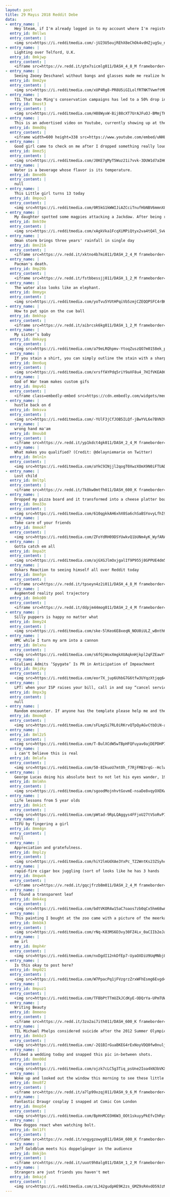 ```yaml
---
layout: post
title: 29 Mayıs 2018 Reddit Debe
data:
- entry_name: |
    Hey Steam, if I'm already logged in to my account where I'm registered as being over 18 years old can you please spare me this step?
  entry_id: 8mllws
  entry_content: |
    <img src=https://i.redditmedia.com/-jU23U5oujREhX8eChOk4vdHZjugSu_nPxLZNnjNVUU.png?s=cf5e8f2fec1dc2adf71a912aa958b113 frameborder=0>
- entry_name: |
    Lighting over Telford, U.K.
  entry_id: 8mkjwp
  entry_content: |
    <iframe src=https://v.redd.it/gte7sicmlg011/DASH_4_8_M frameborder=0></iframe>
- entry_name: |
    Seeing Zooey Deschanel without bangs and glasses made me realize how nobody knew Clark Kent was Superman
  entry_id: 8mm2ye
  entry_content: |
    <img src=https://i.redditmedia.com/xUP4Rg8-PR8U5iGILolfRTNKTVwmftMbYymorya38zM.jpg?s=863062bff6c0a235eb59ad62ca5c49c8 frameborder=0>
- entry_name: |
    TIL That Yao Ming's conservation campaigns has led to a 50% drop in shark fin soup consumption in China. He is now working on poaching as well.
  entry_id: 8most3
  entry_content: |
    <img src=https://i.redditmedia.com/H88WyxW-Bij88cXT7UrAJFuOJ-BMmjTKCHPICY0EUT4.jpg?s=c4b90e6d13d072eb1dd2487b9623e3f1 frameborder=0>
- entry_name: |
    This is an advertised video on Youtube, currently showing up at the top of the front page for me, that's promising kids they can play Fortnite on their phones if they just install a few other apps to unlock it. Why is a video designed to scam children allowed to be advertised, YouTube?
  entry_id: 8mmd0q
  entry_content: |
    <iframe width=600 height=338 src=https://www.youtube.com/embed/uNHLUStSVWQ?feature=oembed&enablejsapi=1 frameborder=0 allow=autoplay; encrypted-media allowfullscreen></iframe>
- entry_name: |
    Good girl came to check on me after I dropped something really loudly in the middle of the night...and brought me gift just in case
  entry_id: 8mmz5j
  entry_content: |
    <img src=https://i.redditmedia.com/J8KE7gMyT5Wuz21i7vvk-3DUW1d7aIH6FhGZw6Don70.jpg?s=ef1996459cc47ba6580385fbb2c8204e frameborder=0>
- entry_name: |
    Water is a beverage whose flavor is its temperature.
  entry_id: 8mne0b
  entry_content: |
    null
- entry_name: |
    This Little girl turns 13 today
  entry_id: 8mpou3
  entry_content: |
    <img src=https://i.redditmedia.com/0R5kG1kWWIJiAZCciTnufHbNBV6mmnX8EJJePs5uPMU.jpg?s=b9d9271dfedad4e0d07e6bd7f9f6107d frameborder=0>
- entry_name: |
    My daughter spotted some magpies attacking a Jackdaw. After being rescued it decided to hang out with us for a while.
  entry_id: 8mkt0e
  entry_content: |
    <img src=https://i.redditmedia.com/xAgkVka1FcqXiMPiQtyx2va4tQ4l_SvWA3XFw1mWVOU.jpg?s=0667b6fd19ef65de24dd0e1c3a643bd7 frameborder=0>
- entry_name: |
    Oman storm brings three years' rainfall in single day
  entry_id: 8mn216
  entry_content: |
    <iframe src=https://v.redd.it/xktno4b7mi011/DASH_2_4_M frameborder=0></iframe>
- entry_name: |
    Pacman's death.
  entry_id: 8mp29b
  entry_content: |
    <iframe src=https://v.redd.it/fstbbessjj011/DASH_1_2_M frameborder=0></iframe>
- entry_name: |
    The water also looks like an elephant.
  entry_id: 8mmygx
  entry_content: |
    <img src=https://i.redditmedia.com/yoTvu5YUtHPqiVb5zmjCZEQQPSFC4rBKFc9k7wcMlGQ.jpg?s=210e49df5f87a0408fc39010f876bd1f frameborder=0>
- entry_name: |
    How to put spin on the cue ball
  entry_id: 8mkhsp
  entry_content: |
    <iframe src=https://v.redd.it/aibrcsk6kg011/DASH_1_2_M frameborder=0></iframe>
- entry_name: |
    My sister’s baby
  entry_id: 8mkayg
  entry_content: |
    <img src=https://i.redditmedia.com/a79eLRQhpmv-YtoqZuszQO7m0158ek_pngnkaoCetYs.jpg?s=280fc7315242cd837c6b07cae3abe2dd frameborder=0>
- entry_name: |
    If you stain a shirt, you can simply outline the stain with a sharpie and give it a name. This will make it seam like you visit islands.
  entry_id: 8mn6uq
  entry_content: |
    <img src=https://i.redditmedia.com/xrsffAYPdq5riY9aXF8u4_7HIfVKEA0CUIG2NPADI4o.jpg?s=bab0b8e38ce90194303cd3e598422d2c frameborder=0>
- entry_name: |
    God of War team makes custom gifs
  entry_id: 8mpv61
  entry_content: |
    <iframe class=embedly-embed src=https://cdn.embedly.com/widgets/media.html?src=https%3A%2F%2Fgfycat.com%2Fifr%2FRewardingZigzagGrebe&url=https%3A%2F%2Fgfycat.com%2FRewardingZigzagGrebe&image=https%3A%2F%2Fthumbs.gfycat.com%2FRewardingZigzagGrebe-size_restricted.gif&key=522baf40bd3911e08d854040d3dc5c07&type=text%2Fhtml&schema=gfycat width=600 height=600 scrolling=no frameborder=0 allowfullscreen></iframe>
- entry_name: |
    hustle back on d
  entry_id: 8mksva
  entry_content: |
    <img src=https://i.redditmedia.com/-YUlF3jCfJOB5ILQf-jBwYVL6e7BVN3VSD7B7-QrmYA.png?s=05b17425d8e961cbe2944dd23632a5bd frameborder=0>
- entry_name: |
    wrong hand ma'am
  entry_id: 8moub8
  entry_content: |
    <iframe src=https://v.redd.it/yp1kdct4gk011/DASH_2_4_M frameborder=0></iframe>
- entry_name: |
    What makes you qualified? (Credit: @delayniemarie on Twitter)
  entry_id: 8mln1n
  entry_content: |
    <img src=https://i.redditmedia.com/aYkC9INjjl2qogT0XwzXOmX9N0iFTUADVhe4vxdtD9o.jpg?s=f451ad950f349dd2ecfec86d3887b221 frameborder=0>
- entry_name: |
    Lost child
  entry_id: 8mltpl
  entry_content: |
    <iframe src=https://v.redd.it/7k8kw0mtfh011/DASH_600_K frameborder=0></iframe>
- entry_name: |
    Dropped my pizza board and it transformed into a cheese platter board
  entry_id: 8mo33o
  entry_content: |
    <img src=https://i.redditmedia.com/610qgkkAH6xhX0Sa6chSaBSYovyLfhI9u78egkrYUWE.jpg?s=28664ac52454f293109e6c4e580da5e1 frameborder=0>
- entry_name: |
    Take care of your friends
  entry_id: 8mmokf
  entry_content: |
    <img src=https://i.redditmedia.com/ZFoYdRH09DSYUwkvQ1bUNm4yK_WyfARA_paLuwQHI8M.jpg?s=a456c371814386f256c990148b14378b frameborder=0>
- entry_name: |
    Gotta catch em all
  entry_id: 8mpa3t
  entry_content: |
    <img src=https://i.redditmedia.com/ajGXGJlmOxjgalIf9P955j8GPPUE4dm5JFJ4d1rU4wE.jpg?s=fffa9864c2507d0427394bdc59ffa0c8 frameborder=0>
- entry_name: |
    Oskars Reaction to seeing himself all over Reddit today
  entry_id: 8mmfgn
  entry_content: |
    <iframe src=https://v.redd.it/tpseyn4z2i011/DASH_4_8_M frameborder=0></iframe>
- entry_name: |
    Augmented reality pool trajectory
  entry_id: 8mko00
  entry_content: |
    <iframe src=https://v.redd.it/ddpjm44mog011/DASH_2_4_M frameborder=0></iframe>
- entry_name: |
    Silly puppers is happy no matter what
  entry_id: 8mmy24
  entry_content: |
    <img src=https://i.redditmedia.com/ske-5lKeo6E8xeqN_NOU0iULZ_wBnthHoqqg1vEwMZY.jpg?s=73b4eb39a4b2ba7ba590c21a1dec3286 frameborder=0>
- entry_name: |
    HMC while I turn my arm into a cannon
  entry_id: 8mlxnu
  entry_content: |
    <img src=https://i.redditmedia.com/s6fGjWoxXmgkXUAqknHjkpl2qFZEawYfLobpSbzurfE.gif?fm=jpg&s=30307b7e15f9a553c8acb79cbbd7d3ca frameborder=0>
- entry_name: |
    Giuliani Admits ‘Spygate’ Is PR in Anticipation of Impeachment
  entry_id: 8mjzky
  entry_content: |
    <img src=https://i.redditmedia.com/eor7X_jup6UhbG7G6tfw3UYqzXtjqq64lMT-XFglr58.jpg?s=563fed7b2dba10ec91b112297305e809 frameborder=0>
- entry_name: |
    LPT: when your ISP raises your bill, call in and say “cancel service” to the automated operator. You’ll be sent to their retention team with no waiting on hold. They will usually take $10-20 off your monthly bill for a year. I do this once a year.
  entry_id: 8mpx3g
  entry_content: |
    null
- entry_name: |
    Random encounter. If anyone has the template please help me and the rest in buying it. Thank you.
  entry_id: 8momq8
  entry_content: |
    <img src=https://i.redditmedia.com/sFLmgSi7RL0iRKrvQTpQyAGvCtbDiN-aq545dkxrjOs.jpg?s=66427bde23b3a1d44bf5029ae7cf2cb4 frameborder=0>
- entry_name: |
  entry_id: 8ml2z5
  entry_content: |
    <img src=https://i.redditmedia.com/T-BulXCdW5wTBpHFQFuyav0ajDEPDHP7YWcuDCjTYpA.jpg?s=84bd0a4a4f5699d6534b1fe585146f76 frameborder=0>
- entry_name: |
    i can't believe this is real
  entry_id: 8mlafa
  entry_content: |
    <img src=https://i.redditmedia.com/50-8IkuoU7mt0h_f7RjFMB3rqG--HclwBHTqjoMkWIM.png?s=1602d64cf5cf34bb7e1441ed8f385d37 frameborder=0>
- entry_name: |
    George Lucas doing his absolute best to not let his eyes wander, 1982
  entry_id: 8mlmhn
  entry_content: |
    <img src=https://i.redditmedia.com/sgoodMojnhvtGovmE-nsaDe8vqyOXEKwib4Xt682CmI.jpg?s=a4c54f41f6e8bf63de1463d445d07746 frameborder=0>
- entry_name: |
    Life lessons from 5 year olds
  entry_id: 8mkict
  entry_content: |
    <img src=https://i.redditmedia.com/pWtad-9RpLQAggys4FFjoU27tVSoRvP14V6j7z7tOyg.jpg?s=eaacfc4a861a93da8108c63443784f28 frameborder=0>
- entry_name: |
    TIFU by fingering a girl
  entry_id: 8mm4gn
  entry_content: |
    null
- entry_name: |
    Appreciation and gratefulness.
  entry_id: 8mplzy
  entry_content: |
    <img src=https://i.redditmedia.com/hiY2lmUdXAe3YxPc_TZ2WntKs23ZSyhcxeAZP6BdKcg.jpg?s=b673241d2c4f3eb798f3b7b40013669b frameborder=0>
- entry_name: |
    rapid-fire cigar box juggling (sort of looks like he has 3 hands
  entry_id: 8mqwok
  entry_content: |
    <iframe src=https://v.redd.it/gqcjfrzb8m011/DASH_2_4_M frameborder=0></iframe>
- entry_name: |
    I found a transparent leaf
  entry_id: 8mk4xg
  entry_content: |
    <img src=https://i.redditmedia.com/bdtVKOR4w15aC7oaos7zb0qCx5hm68wAa57VItp8ikQ.jpg?s=a5d4761098d9f90a692fee4cf22d8db1 frameborder=0>
- entry_name: |
    This painting I bought at the zoo came with a picture of the meerkat family who painted it.
  entry_id: 8mkbk3
  entry_content: |
    <img src=https://i.redditmedia.com/rNq-K83MS6D3vy30FZ4Lv_0aCIIb2eJaBh998RkOy8U.jpg?s=fe7929830ce191d4851890ed63f77905 frameborder=0>
- entry_name: |
    me irl
  entry_id: 8mph4r
  entry_content: |
    <img src=https://i.redditmedia.com/nxDgdI12nkDfEp7-UyaOXDiU9UqMNbj8zn-ZiYekXJE.jpg?s=677aa76382006325d26800b3ef36497c frameborder=0>
- entry_name: |
    Is this okay to post here?
  entry_id: 8mp021
  entry_content: |
    <img src=https://i.redditmedia.com/W7PpacPq1jFVzgrzZrxWFhEsmg6Evgd4Gd4iXUXmwgg.jpg?s=615866542ed659ba5ff0f816e7201c0e frameborder=0>
- entry_name: |
  entry_id: 8mpuz1
  entry_content: |
    <img src=https://i.redditmedia.com/TFBbPtTTmUZkJCdKyE-ODQrYa-UPmTUWsAHa7pgzVLo.jpg?s=597d487c4ca22551864f98ae706999f8 frameborder=0>
- entry_name: |
    Writing Beauty
  entry_id: 8mmeno
  entry_content: |
    <iframe src=https://v.redd.it/3zo2ai7ith011/DASH_600_K frameborder=0></iframe>
- entry_name: |
    TIL Michael Phelps considered suicide after the 2012 Summer Olympics. He started the Michael Phelps Foundation to help other people with mental illness.
  entry_id: 8mkbz3
  entry_content: |
    <img src=https://i.redditmedia.com/-2Q1BIrGuaBKEG4rExNoyVDQ0fw0nuljGOMxv7qGwKc.jpg?s=84506eab399ee81be8bf1657c8513c6e frameborder=0>
- entry_name: |
    Filmed a wedding today and snapped this pic in-between shots.
  entry_id: 8mn00d
  entry_content: |
    <img src=https://i.redditmedia.com/ojzk7cLC5g3Tiq_psUne2Ioa4kN3bVKXuztwPEYVIDw.jpg?s=fc33df4ee6bba4f033c4726f27c552bb frameborder=0>
- entry_name: |
    Woke up and looked out the window this morning to see these little guys
  entry_id: 8mo8f2
  entry_content: |
    <iframe src=https://v.redd.it/a7lp99xzqj011/DASH_9_6_M frameborder=0></iframe>
- entry_name: |
    Fantastic Draugr cosplay I snapped at Comic Con London
  entry_id: 8mop54
  entry_content: |
    <img src=https://i.redditmedia.com/BpHnMCO3H6W3_OOt1skuyyPkEfvIhRysteNm0fiyjkU.jpg?s=0699245d58f14bf68a35471c9df69a30 frameborder=0>
- entry_name: |
    How doggos react when watching bolt.
  entry_id: 8ml1ft
  entry_content: |
    <iframe src=https://v.redd.it/xngygzowyg011/DASH_600_K frameborder=0></iframe>
- entry_name: |
    Jeff Goldblum meets his doppelgänger in the audience
  entry_id: 8mkjbn
  entry_content: |
    <iframe src=https://v.redd.it/uuot9h0alg011/DASH_1_2_M frameborder=0></iframe>
- entry_name: |
    Strangers are just friends you haven't met
  entry_id: 8mkajd
  entry_content: |
    <img src=https://i.redditmedia.com/zLJ42gudpHE9K2zs_GMZ9sR4vdO59JzMchr7R_UkNVU.png?s=fdd894c1d4e01c4c9fbed4c16fe96eda frameborder=0>
---
```

